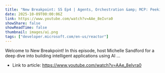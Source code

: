 ```yaml
---
title: "New Breakpoint: S5 Ep4 | Agents, Orchestration &amp; MCP: Peeking Inside the AI Toolkit"
date: 2025-10-09T00:00:06Z
link: https://www.youtube.com/watch?v=AAe_8eIvra0
showShare: false
showReadTime: false
thumbnail: images/ai.png
tags: ["developer.microsoft.com/en-us/reactor"]
---
```

Welcome to New Breakpoint! In this episode, host Michelle Sandford for a deep dive into building intelligent applications using AI ...

- Link to article: https://www.youtube.com/watch?v=AAe_8eIvra0